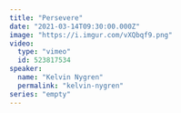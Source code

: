 ```yaml
---
title: "Persevere"
date: "2021-03-14T09:30:00.000Z"
image: "https://i.imgur.com/vXQbqf9.png"
video:
  type: "vimeo"
  id: 523817534
speaker:
  name: "Kelvin Nygren"
  permalink: "kelvin-nygren"
series: "empty"
---
```

